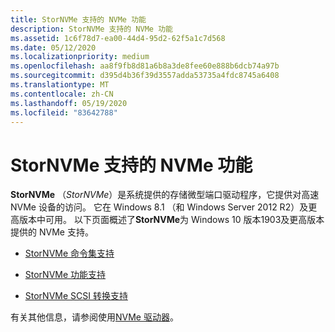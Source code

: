 ```yaml
---
title: StorNVMe 支持的 NVMe 功能
description: StorNVMe 支持的 NVMe 功能
ms.assetid: 1c6f78d7-ea00-44d4-95d2-62f5a1c7d568
ms.date: 05/12/2020
ms.localizationpriority: medium
ms.openlocfilehash: aa8f9fb8d81a6b8a3de8fee60e888b6dcb74a97b
ms.sourcegitcommit: d395d4b36f39d3557adda53735a4fdc8745a6408
ms.translationtype: MT
ms.contentlocale: zh-CN
ms.lasthandoff: 05/19/2020
ms.locfileid: "83642788"
---
```

# <a name="nvme-features-supported-by-stornvme"></a>StorNVMe 支持的 NVMe 功能

**StorNVMe** （*StorNVMe*）是系统提供的存储微型端口驱动程序，它提供对高速 NVMe 设备的访问。 它在 Windows 8.1 （和 Windows Server 2012 R2）及更高版本中可用。 以下页面概述了**StorNVMe**为 Windows 10 版本1903及更高版本提供的 NVMe 支持。

- [StorNVMe 命令集支持](stornvme-command-set-support.md)

- [StorNVMe 功能支持](stornvme-feature-support.md)

- [StorNVMe SCSI 转换支持](stornvme-scsi-translation-support.md)

有关其他信息，请参阅使用[NVMe 驱动器](https://docs.microsoft.com/windows/win32/fileio/working-with-nvme-devices#protocol-specific-queries)。
